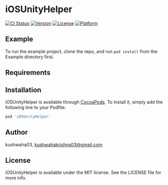 # iOSUnityHelper

[![CI Status](https://img.shields.io/travis/kushwaha03/iOSUnityHelper.svg?style=flat)](https://travis-ci.org/kushwaha03/iOSUnityHelper)
[![Version](https://img.shields.io/cocoapods/v/iOSUnityHelper.svg?style=flat)](https://cocoapods.org/pods/iOSUnityHelper)
[![License](https://img.shields.io/cocoapods/l/iOSUnityHelper.svg?style=flat)](https://cocoapods.org/pods/iOSUnityHelper)
[![Platform](https://img.shields.io/cocoapods/p/iOSUnityHelper.svg?style=flat)](https://cocoapods.org/pods/iOSUnityHelper)

## Example

To run the example project, clone the repo, and run `pod install` from the Example directory first.

## Requirements

## Installation

iOSUnityHelper is available through [CocoaPods](https://cocoapods.org). To install
it, simply add the following line to your Podfile:

```ruby
pod 'iOSUnityHelper'
```

## Author

kushwaha03, kushwahakrishna03@gmail.com

## License

iOSUnityHelper is available under the MIT license. See the LICENSE file for more info.
